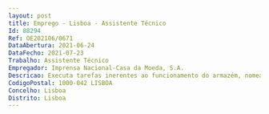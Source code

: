 ```yaml
--- 
layout: post
title: Emprego - Lisboa - Assistente Técnico
Id: 88294
Ref: OE202106/0671
DataAbertura: 2021-06-24
DataFecho: 2021-07-23
Trabalho: Assistente Técnico
Empregador: Imprensa Nacional-Casa da Moeda, S.A.
Descricao: Executa tarefas inerentes ao funcionamento do armazém, nomeadamente receção, conferência, transporte, acondicionamento e arrumação dos materiais, por meios manuais ou mecânicos, efetua a manutenção corrente do equipamento próprio do armazém e colabora na realização de inventários. Regista informaticamente as entradas e saídas dos materiais. Procede às entregas de produtos aos clientes.
CodigoPostal: 1000-042 LISBOA
Concelho: Lisboa
Distrito: Lisboa
--- 
```

